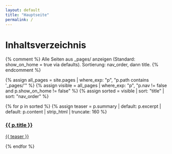 ```yaml
---
layout: default
title: "Hauptseite"
permalink: /
---
```


# Inhaltsverzeichnis

{% comment %}
Alle Seiten aus _pages/ anzeigen (Standard: show_on_home = true via defaults).
Sortierung: nav_order, dann title.
{% endcomment %}

{% assign all_pages = site.pages | where_exp: "p", "p.path contains '_pages/'" %}
{% assign visible = all_pages | where_exp: "p", "p.nav != false and p.show_on_home != false" %}
{% assign sorted = visible | sort: "title" | sort: "nav_order" %}

<div class="grid">
  {% for p in sorted %}
    {% assign teaser = p.summary | default: p.excerpt | default: p.content | strip_html | truncate: 160 %}
    <a class="card" href="{{ p.url }}">
      <h3>{{ p.title }}</h3>
      <p>{{ teaser }}</p>
    </a>
  {% endfor %}
</div>
